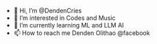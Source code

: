 - 👋 Hi, I’m @DendenCries
- 👀 I’m interested in Codes and Music
- 🌱 I’m currently learning ML and LLM AI
- 📫 How to reach me Denden Olithao @facebook  


<!---
DendenCries/DendenCries is a ✨ special ✨ repository because its `README.md` (this file) appears on your GitHub profile.
You can click the Preview link to take a look at your changes.
--->
